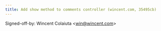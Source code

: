 ```yaml
---
title: Add show method to comments controller (wincent.com, 35495cb)
---
```


Signed-off-by: Wincent Colaiuta &lt;win@wincent.com&gt;
